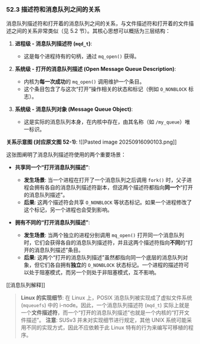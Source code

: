 ### **52.3 描述符和消息队列之间的关系**

消息队列描述符和打开着的消息队列之间的关系，与文件描述符和打开着的文件描述之间的关系非常类似（见 5.2 节）。其核心思想可以概括为三层结构：

1.  **进程级 - 消息队列描述符 (`mqd_t`)**:

      * 这是每个进程持有的句柄，通过 `mq_open()` 获得。

2.  **系统级 - 打开的消息队列描述 (Open Message Queue Description)**:

      * 内核为**每一次成功**的 `mq_open()` 调用维护一个条目。
      * 这个条目包含了与这次“打开”操作相关的状态和标记（例如 `O_NONBLOCK` 标志）。

3.  **系统级 - 消息队列对象 (Message Queue Object)**:

      * 这是实际的消息队列本身，在内核中存在，由其名称（如 `/my_queue`）唯一标识。

**关系示意图 (对应原文图 52-1)**:
![[Pasted image 20250916090103.png]]

这张图阐明了消息队列描述符使用的两个重要场景：

  * **共享同一个“打开消息队列描述”**:

      * **发生场景**: 当一个进程在打开了一个消息队列之后调用 `fork()` 时，父子进程会拥有各自的消息队列描述符副本，但这两个描述符都指向**同一个**“打开的消息队列描述”。
      * **后果**: 这两个描述符会共享 `O_NONBLOCK` 等状态标记。如果一个进程修改了这个标记，另一个进程也会受到影响。

  * **拥有不同的“打开消息队列描述”**:

      * **发生场景**: 当两个独立的进程分别调用 `mq_open()` 打开同一个消息队列时，它们会获得各自的消息队列描述符，并且这两个描述符指向**不同**的“打开的消息队列描述”条目。
      * **后果**: 这两个“打开的消息队列描述”虽然都指向同一个底层的消息队列对象，但它们各自拥有**独立**的 `O_NONBLOCK` 状态标记。一个进程的描述符可以处于阻塞模式，而另一个则处于非阻塞模式，互不影响。

[[消息队列解释]]
> **Linux 的实现细节**:
> 在 Linux 上，POSIX 消息队列被实现成了虚拟文件系统 (`mqueuefs`) 中的 i-node。因此，一个消息队列描述符 (`mqd_t`) 实际上就是一个**文件描述符**，而一个“打开的消息队列描述”也就是一个内核的“打开文件描述”。
> **注意**: SUSv3 并未对实现细节进行规定，其他 UNIX 系统可能采用不同的实现方式，因此不应依赖于此 Linux 特有的行为来编写可移植的程序。